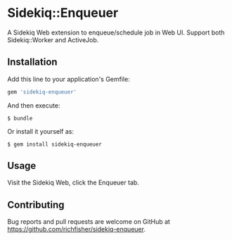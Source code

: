 # Sidekiq::Enqueuer

A Sidekiq Web extension to enqueue/schedule job in Web UI. Support both Sidekiq::Worker and ActiveJob.

## Installation

Add this line to your application's Gemfile:

```ruby
gem 'sidekiq-enqueuer'
```

And then execute:

    $ bundle

Or install it yourself as:

    $ gem install sidekiq-enqueuer

## Usage

Visit the Sidekiq Web, click the Enqueuer tab.


## Contributing

Bug reports and pull requests are welcome on GitHub at https://github.com/richfisher/sidekiq-enqueuer.

